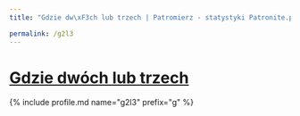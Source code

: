 ```yaml
---
title: "Gdzie dw\xF3ch lub trzech | Patromierz - statystyki Patronite.pl"

permalink: /g2l3
---
```


# [Gdzie dwóch lub trzech](https://patronite.pl/g2l3)

{% include profile.md name="g2l3" prefix="g" %}
